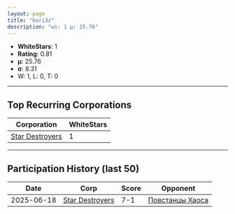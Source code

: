 ```yaml
---
layout: page
title: "bori3z"
description: "ws: 1 μ: 25.76"
---
```

- **WhiteStars**: 1
- **Rating**: 0.81
- **μ**: 25.76  
- **σ**: 8.31
- W: 1, L: 0, T: 0

---

## Top Recurring Corporations

| Corporation | WhiteStars |
| --- | --- |
| [Star Destroyers](https://ws.tsl.rocks/corp/32ba20918cd8720602fefb3bc676a6ba5195314479040f70eadc728fbbc2698d/) | 1 |

---

## Participation History (last 50)

| Date | Corp | Score | Opponent |
| --- | --- | --- | --- |
| 2025-06-18 | [Star Destroyers](https://ws.tsl.rocks/corp/32ba20918cd8720602fefb3bc676a6ba5195314479040f70eadc728fbbc2698d/) | 7-1 | [Повстанцы Хаоса](https://ws.tsl.rocks/corp/1358877fcc123cef74de06c83a943f27a7fad0ab6d20989f767ce88d4d195ace/) |